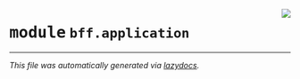 <!-- markdownlint-disable -->

<a href="https://github.com/Sergoot/encashment-service/blob/master/bff/bff/application/__init__.py"><img align="right" style="float:right;" src="https://img.shields.io/badge/-source-cccccc?style=flat-square"></a>

# <kbd>module</kbd> `bff.application`








---

_This file was automatically generated via [lazydocs](https://github.com/ml-tooling/lazydocs)._
